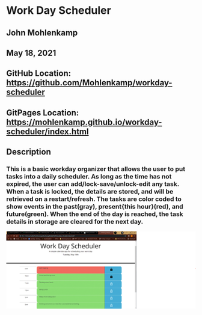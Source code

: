 # Work Day Scheduler

## John Mohlenkamp
## May 18, 2021


## GitHub Location: https://github.com/Mohlenkamp/workday-scheduler

## GitPages Location: https://mohlenkamp.github.io/workday-scheduler/index.html


## Description
### This is a basic workday organizer that allows the user to put tasks into a daily scheduler. As long as the time has not expired, the user can add/lock-save/unlock-edit any task. When a task is locked, the details are stored, and will be retrieved on a restart/refresh. The tasks are color coded to show events in the past(gray), present{this hour}(red), and future(green). When the end of the day is reached, the task details in storage are cleared for the next day.




![Screenshot](Workday_Screenshot.gif)
